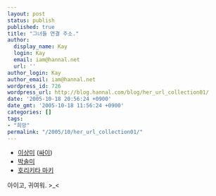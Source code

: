 ```yaml
---
layout: post
status: publish
published: true
title: "그녀들 연결 주소."
author:
  display_name: Kay
  login: Kay
  email: iam@hannal.net
  url: ''
author_login: Kay
author_email: iam@hannal.net
wordpress_id: 726
wordpress_url: http://blog.hannal.com/blog/her_url_collection01/
date: '2005-10-18 20:56:24 +0900'
date_gmt: '2005-10-18 11:56:24 +0900'
categories: []
tags:
- "희망"
permalink: "/2005/10/her_url_collection01/"
---
```

<ul>
<li><a href="http://tong.nate.com/boxitem/post.do?action=list&_boxID=906774&_tongID=64209">이상미</a> (<a href="http://www.cyworld.com/dmz0326">싸이</a>)</li>
<li><a href="http://cyworld.com/horrorqueen">박솔미</a></li>
<li><a href="http://search.naver.com/search.naver?where=nexearch&query=%C8%A3%B8%AE%C5%B0%C5%B8+%B8%B6%C5%B0">호리키타 마키</a></li>
</ul>
<p>아이고, 귀여워. >_<</p>
